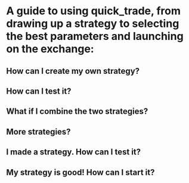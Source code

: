 # A guide to using quick_trade, from drawing up a strategy to selecting the best parameters and launching on the exchange:
## How can I create my own strategy?
## How can I test it?
## What if I combine the two strategies?
## More strategies?
## I made a strategy. How can I test it?
## My strategy is good! How can I start it?
